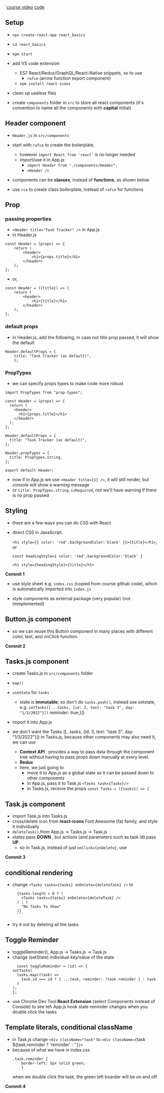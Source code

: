 `[course video](https://www.youtube.com/watch?v=w7ejDZ8SWv8)
[code](https://github.com/bradtraversy/react-crash-2021)

## Setup

- `npx create-react-app react_basics`
- `cd react_basics`
- `npm start`

- add VS code extension

  - ES7 React/Redux/GraphQL/React-Native snippets, so to use
    - `rafce` (arrow function export component)
  - `npm install react-icons`

- clean up useless files
- create `components` folder in `src` to store all react components (it's convention to name all the components with **capital** initial)

## Header component

- `Header.js` in `src/components`
- start with `rafce` to create the boilerplate.

  - however `import React from 'react'` is no longer needed
  - import/use it in App.js
    - `import Header from "./components/Header";`
    - `<Header />`

- components can be **classes**, instead of **functions**, as shown below
- use `rce` to create class boilerplate, instead of `rafce` for functions

## Prop

### passing properties

- `<Header title="Task Tracker" />` in App.js
- in Header.js

```
const Header = (props) => {
    return (
        <header>
            <h1>{props.title}</h1>
        </header>
    );
};
```

- or,

```
const Header = ({title}) => {
    return (
        <header>
            <h1>{title}</h1>
        </header>
    );
};
```

### default props

- in Header.js, add the following, in case not title prop passed, it will show the default

```
Header.defaultProps = {
    title: "Task Tracker (as default)",
    };
```

### PropTypes

- we can specify props types to make code more robust

```
import PropTypes from "prop-types";

const Header = (props) => {
  return (
    <header>
      <h1>{props.title}</h1>
    </header>
  );
};

Header.defaultProps = {
  title: "Task Tracker (as default)",
};

Header.propTypes = {
  title: PropTypes.string,
};

export default Header;
```

- now if in App.js we use `<Header title={1} />`, it will still render, but console will show a warning message
- or `title: PropTypes.string.isRequired`, not we'll have warning if there is no prop passed

## Styling

- there are a few ways you can do CSS with React

- direct CSS in JavaScript.

  `<h1 style={{ color: 'red',backgroundColor:'black' }}>{title}</h1>`, or

  `const headingStyle={ color: 'red',backgroundColor:'black' }`

  `<h1 style={headingStyle}>{title}</h1>`

**Commit 1**

- use style sheet e.g. `index.css` (copied from course github code), which is automatically imported into `index.js`

- style components as external package (very popular) (not immplemented)

## Button.js component

- so we can reuse this Button component in many places with different color, text, and onClick function.

**Commit 2**

## Tasks.js component

- create Tasks.js in `src/components` folder
- `map()`
- `useState` for `tasks`
  - state is **immutable**, so don't do `tasks.push()`, instead use setstate, e.g. `setTasks([...tasks, {id: 3, text: "task 3", day: "1/3/2022"}])`
    reminder: true,}])
- import it into App.js

- we don't want the Tasks ([...tasks, {id: 3, text: "task 3", day: "1/3/2022"}]) in Tasks.js, because other components may also need it, we can use
  - **Context API** : provides a way to pass data through the component tree without having to pass props down manually at every level.
  - **Redux**
  - here, we just going to
    - move it to App.js as a global state so it can be passed down to other components
    - in App.js, pass it to Task.js `<Tasks task={Tasks}/>`
    - in Tasks.js, receive the props `const Tasks = ({tasks}) => {`

## Task.js component

- import Task.js into Tasks.js
- cross/delete icon from **react-icons** Font Awesome (fa) family, and style it individually
- `deleteTask()` from App.js -> Tasks.js -> Task.js
- states pass **DOWN** , but actions (and parameters such as task id) pass **UP**.
  - so in Task.js, instead of just `onClick={onDelete}`, use

**Commit 3**

## conditional rendering

- change `<Tasks tasks={tasks} onDelete={deleteTask} />` to
  ````
    {tasks.length > 0 ? (
      <Tasks tasks={tasks} onDelete={deleteTask} />
    ) : (
      "No Tasks To Show"
    )}
    ```
  ````
- try it out by deleting all the tasks

## Toggle Reminder

- toggleReminder(), App.js -> Tasks.js -> Task.js
- change (setState) individual key/value of the state
  ```
    const toggleReminder = (id) => {
  setTasks(
    tasks.map((task) =>
      task.id === id ? { ...task, reminder: !task.reminder } : task
    )
  );
  };
  ```
- use Chrome Dev Tool **React Extension** (select Components instead of Console) to see teh App.js hook state reminder changes when you double click the tasks

## Template literals, conditional className

- in Task.js change `<div className="task"` to `<div className={`task ${task.reminder ? 'reminder' : ''}`}>`
- because of what we have in index.css
  ```
  .task.reminder {
      border-left: 5px solid green;
      }
  ```
  when we double click the task, the green left boarder will be on and off

**Commit 4**
